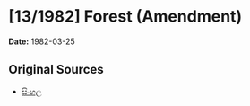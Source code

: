 # [13/1982] Forest (Amendment)

**Date:** 1982-03-25

## Original Sources

- [සිංහල](https://documents.gov.lk/view/acts/1982/3/13-1982_S.pdf)
